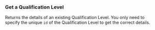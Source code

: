 ### Get a Qualification Level

Returns the details of an existing Qualification Level. You only need to specify the unique
`id` of the Qualification Level to get the correct details.

